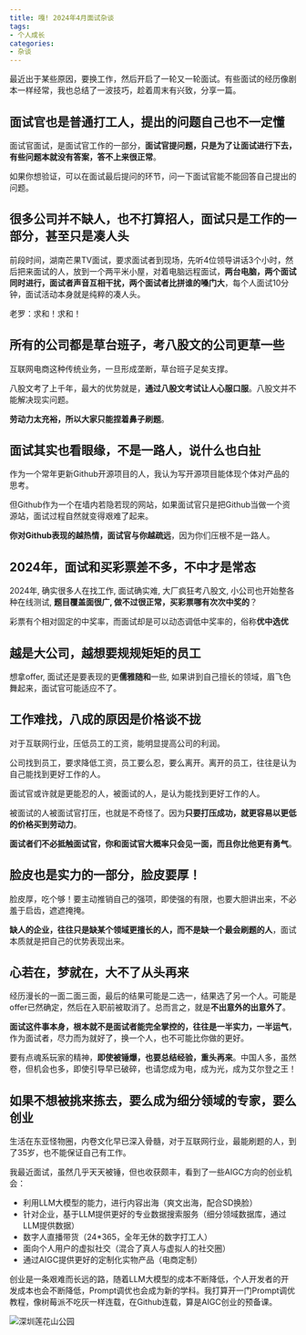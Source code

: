 ```yaml
---
title: 嘎! 2024年4月面试杂谈
tags:
- 个人成长
categories:
- 杂谈
---
```


最近出于某些原因，要换工作，然后开启了一轮又一轮面试。有些面试的经历像剧本一样经常，我也总结了一波技巧，趁着周末有兴致，分享一篇。


## 面试官也是普通打工人，提出的问题自己也不一定懂

面试官面试，是面试官工作的一部分，**面试官提问题，只是为了让面试进行下去，有些问题本就没有答案，答不上来很正常**。

如果你想验证，可以在面试最后提问的环节，问一下面试官能不能回答自己提出的问题。

## 很多公司并不缺人，也不打算招人，面试只是工作的一部分，甚至只是凑人头

前段时间，湖南芒果TV面试，要求面试者到现场，先听4位领导讲话3个小时，然后把来面试的人，放到一个两平米小屋，对着电脑远程面试，**两台电脑，两个面试同时进行，面试者声音互相干扰，两个面试者比拼谁的嗓门大**，每个人面试10分钟，面试活动本身就是纯粹的凑人头。

老罗：求和！求和！

## 所有的公司都是草台班子，考八股文的公司更草一些

互联网电商这种传统业务，一旦形成垄断，草台班子足矣支撑。

八股文考了上千年，最大的优势就是，**通过八股文考试让人心服口服**。八股文并不能解决现实问题。

**劳动力太充裕，所以大家只能捏着鼻子刷题**。


## 面试其实也看眼缘，不是一路人，说什么也白扯

作为一个常年更新Github开源项目的人，我认为写开源项目能体现个体对产品的思考。

但Github作为一个在墙内若隐若现的网站，如果面试官只是把Github当做一个资源站，面试过程自然就变得艰难了起来。

**你对Github表现的越热情，面试官与你越疏远**，因为你们压根不是一路人。

## 2024年，面试和买彩票差不多，不中才是常态

2024年, 确实很多人在找工作, 面试确实难, 大厂疯狂考八股文, 小公司也开始整各种在线测试, **题目覆盖面很广, 做不过很正常，买彩票哪有次次中奖的**？

彩票有个相对固定的中奖率，而面试却是可以动态调低中奖率的，俗称**优中选优**


## 越是大公司，越想要规规矩矩的员工

想拿offer, 面试还是要表现的更**儒雅随和**一些, 如果讲到自己擅长的领域，眉飞色舞起来，面试官可能适应不了。


## 工作难找，八成的原因是价格谈不拢

对于互联网行业，压低员工的工资，能明显提高公司的利润。

公司找到员工，要求降低工资，员工要么忍，要么离开。离开的员工，往往是认为自己能找到更好工作的人。

面试官或许就是更能忍的人，被面试的人，是认为能找到更好工作的人。

被面试的人被面试官打压，也就是不奇怪了。因为**只要打压成功，就更容易以更低的价格买到劳动力**。

**面试者们不必抵触面试官，你和面试官大概率只会见一面，而且你比他更有勇气**。

## 脸皮也是实力的一部分，脸皮要厚！

脸皮厚，吃个够！要主动推销自己的强项，即使强的有限，也要大胆讲出来，不必羞于启齿，遮遮掩掩。

**缺人的企业，往往只是缺某个领域更擅长的人，而不是缺一个最会刷题的人**，面试本质就是把自己的优势表现出来。


## 心若在，梦就在，大不了从头再来

经历漫长的一面二面三面，最后的结果可能是二选一，结果选了另一个人。可能是offer已然确定，然后在入职前被取消了。总而言之，就是**不出意外的出意外了**。

**面试这件事本身，根本就不是面试者能完全掌控的，往往是一半实力，一半运气**，作为面试者，尽力而为就好了，换一个人，也不可能比你做的更好。

要有点魂系玩家的精神，**即使被锤爆，也要总结经验，重头再来**。中国人多，虽然卷，但机会也多，即使引导早已破碎，也请您成为电，成为光，成为艾尔登之王！


## 如果不想被挑来拣去，要么成为细分领域的专家，要么创业

生活在东亚怪物圈，内卷文化早已深入骨髓，对于互联网行业，最能刷题的人，到了35岁，也不能保证自己有工作。

我最近面试，虽然几乎天天被锤，但也收获颇丰，看到了一些AIGC方向的创业机会：

- 利用LLM大模型的能力，进行内容出海（爽文出海，配合SD换脸）
- 针对企业，基于LLM提供更好的专业数据搜索服务（细分领域数据库，通过LLM提供数据）
- 数字人直播带货（24*365，全年无休的数字打工人）
- 面向个人用户的虚拟社交（混合了真人与虚拟人的社交圈）
- 通过AIGC提供更好的定制化实物产品（电商定制）

创业是一条艰难而长远的路，随着LLM大模型的成本不断降低，个人开发者的开发成本也会不断降低，Prompt调优也会成为新的学科。我打算开一门Prompt调优教程，像树莓派不吃灰一样连载，在Github连载，算是AIGC创业的预备课。



![深圳莲花山公园](https://cdn.fangyuanxiaozhan.com/assets/1713686779519T53R3G4a.jpeg)
